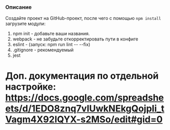 ### Описание

Создайте проект на GitHub-проект, после чего с помощью `npm install` загрузите модули:
1. npm init	- добавьте ваши названия.
1. webpack - не забудьте откорректировать пути в конфиге
1. eslint - (запуск: npm run lint -- --fix)
1. .gitignore - рекомендуемый
1. jest

# Доп. документация по отдельной настройке: https://docs.google.com/spreadsheets/d/1EDO8znq7vlUwkNEkgQojpIi_tVagm4X92IQYX-s2MSo/edit#gid=0
